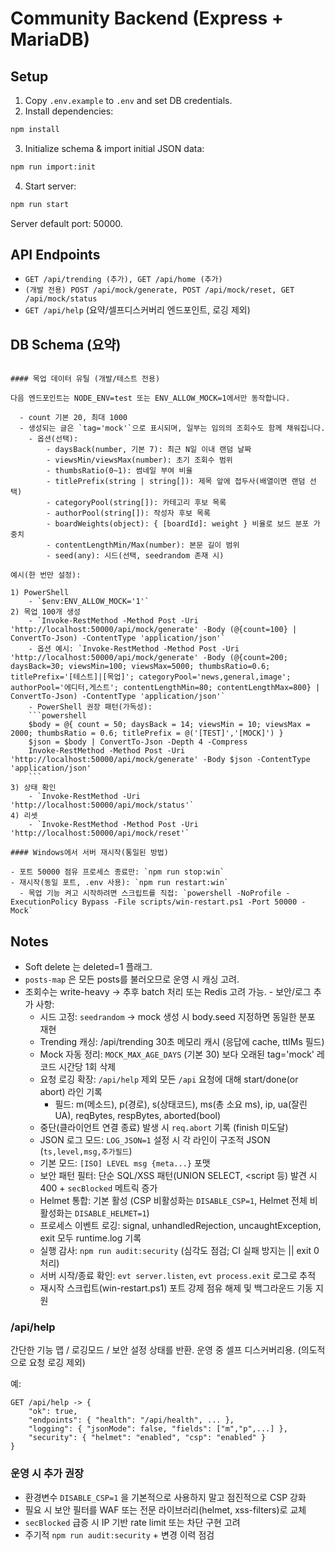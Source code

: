 # Community Backend (Express + MariaDB)

## Setup

1. Copy `.env.example` to `.env` and set DB credentials.
2. Install dependencies:
```bash
npm install
```
3. Initialize schema & import initial JSON data:
```bash
npm run import:init
```
4. Start server:
```bash
npm run start
```
Server default port: 50000.

## API Endpoints

- `GET /api/trending (추가), GET /api/home (추가)`
- `(개발 전용) POST /api/mock/generate, POST /api/mock/reset, GET /api/mock/status`
- `GET /api/help` (요약/셀프디스커버리 엔드포인트, 로깅 제외)

## DB Schema (요약)
```

#### 목업 데이터 유틸 (개발/테스트 전용)

다음 엔드포인트는 NODE_ENV=test 또는 ENV_ALLOW_MOCK=1에서만 동작합니다.

  - count 기본 20, 최대 1000
  - 생성되는 글은 `tag='mock'`으로 표시되며, 일부는 임의의 조회수도 함께 채워집니다.
	- 옵션(선택):
		- daysBack(number, 기본 7): 최근 N일 이내 랜덤 날짜
		- viewsMin/viewsMax(number): 초기 조회수 범위
		- thumbsRatio(0~1): 썸네일 부여 비율
		- titlePrefix(string | string[]): 제목 앞에 접두사(배열이면 랜덤 선택)
		- categoryPool(string[]): 카테고리 후보 목록
		- authorPool(string[]): 작성자 후보 목록
		- boardWeights(object): { [boardId]: weight } 비율로 보드 분포 가중치
		- contentLengthMin/Max(number): 본문 길이 범위
		- seed(any): 시드(선택, seedrandom 존재 시)

예시(한 번만 설정):

1) PowerShell
	- `$env:ENV_ALLOW_MOCK='1'`
2) 목업 100개 생성
	- `Invoke-RestMethod -Method Post -Uri 'http://localhost:50000/api/mock/generate' -Body (@{count=100} | ConvertTo-Json) -ContentType 'application/json'`
	- 옵션 예시: `Invoke-RestMethod -Method Post -Uri 'http://localhost:50000/api/mock/generate' -Body (@{count=200; daysBack=30; viewsMin=100; viewsMax=5000; thumbsRatio=0.6; titlePrefix='[테스트]|[목업]'; categoryPool='news,general,image'; authorPool='에디터,게스트'; contentLengthMin=80; contentLengthMax=800} | ConvertTo-Json) -ContentType 'application/json'`
	- PowerShell 권장 패턴(가독성):
	```powershell
	$body = @{ count = 50; daysBack = 14; viewsMin = 10; viewsMax = 2000; thumbsRatio = 0.6; titlePrefix = @('[TEST]','[MOCK]') }
	$json = $body | ConvertTo-Json -Depth 4 -Compress
	Invoke-RestMethod -Method Post -Uri 'http://localhost:50000/api/mock/generate' -Body $json -ContentType 'application/json'
	```
3) 상태 확인
	- `Invoke-RestMethod -Uri 'http://localhost:50000/api/mock/status'`
4) 리셋
	- `Invoke-RestMethod -Method Post -Uri 'http://localhost:50000/api/mock/reset'`

#### Windows에서 서버 재시작(통일된 방법)

- 포트 50000 점유 프로세스 종료만: `npm run stop:win`
- 재시작(동일 포트, .env 사용): `npm run restart:win`
  - 목업 기능 켜고 시작하려면 스크립트를 직접: `powershell -NoProfile -ExecutionPolicy Bypass -File scripts/win-restart.ps1 -Port 50000 -Mock`
```

## Notes
- Soft delete 는 deleted=1 플래그.
- `posts-map` 은 모든 posts를 불러오므로 운영 시 캐싱 고려.
- 조회수는 write-heavy -> 추후 batch 처리 또는 Redis 고려 가능.
 \- 보안/로그 추가 사항:
	 - 시드 고정: `seedrandom` → mock 생성 시 body.seed 지정하면 동일한 분포 재현
	 - Trending 캐싱: /api/trending 30초 메모리 캐시 (응답에 cache, ttlMs 필드)
	 - Mock 자동 정리: `MOCK_MAX_AGE_DAYS` (기본 30) 보다 오래된 tag='mock' 레코드 시간당 1회 삭제
	 - 요청 로깅 확장: `/api/help` 제외 모든 `/api` 요청에 대해 start/done(or abort) 라인 기록
		 - 필드: m(메소드), p(경로), s(상태코드), ms(총 소요 ms), ip, ua(잘린 UA), reqBytes, respBytes, aborted(bool)
	 - 중단(클라이언트 연결 종료) 발생 시 `req.abort` 기록 (finish 미도달)
	 - JSON 로그 모드: `LOG_JSON=1` 설정 시 각 라인이 구조적 JSON (`ts,level,msg,추가필드`)
	 - 기본 모드: `[ISO] LEVEL msg {meta...}` 포맷
	 - 보안 패턴 필터: 단순 SQL/XSS 패턴(UNION SELECT, <script 등) 발견 시 400 + `secBlocked` 메트릭 증가
	 - Helmet 통합: 기본 활성 (CSP 비활성화는 `DISABLE_CSP=1`, Helmet 전체 비활성화는 `DISABLE_HELMET=1`)
	 - 프로세스 이벤트 로깅: signal, unhandledRejection, uncaughtException, exit 모두 runtime.log 기록
	 - 실행 감사: `npm run audit:security` (심각도 점검; CI 실패 방지는 || exit 0 처리)
	 - 서버 시작/종료 확인: `evt server.listen`, `evt process.exit` 로그로 추적
	 - 재시작 스크립트(win-restart.ps1) 포트 강제 점유 해제 및 백그라운드 기동 지원

### /api/help
간단한 기능 맵 / 로깅모드 / 보안 설정 상태를 반환. 운영 중 셀프 디스커버리용. (의도적으로 요청 로깅 제외)

예:
```
GET /api/help -> {
	"ok": true,
	"endpoints": { "health": "/api/health", ... },
	"logging": { "jsonMode": false, "fields": ["m","p",...] },
	"security": { "helmet": "enabled", "csp": "enabled" }
}
```

### 운영 시 추가 권장
- 환경변수 `DISABLE_CSP=1` 을 기본적으로 사용하지 말고 점진적으로 CSP 강화
- 필요 시 보안 필터를 WAF 또는 전문 라이브러리(helmet, xss-filters)로 교체
- `secBlocked` 급증 시 IP 기반 rate limit 또는 차단 구현 고려
- 주기적 `npm run audit:security` + 변경 이력 점검
